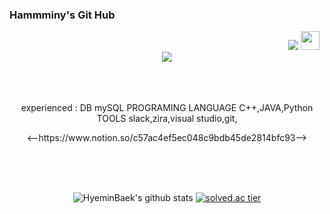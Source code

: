 ### Hammminy's Git Hub

<div align = "right">
<a href="https://hits.seeyoufarm.com"><img src="https://hits.seeyoufarm.com/api/count/incr/badge.svg?url=https%3A%2F%2Fgithub.com%2FHyeminBaek&count_bg=%23AFA1B4&title_bg=%236A5282&icon=cplusplus.svg&icon_color=%23FFFFFF&title=HITS&edge_flat=true"/></a>
<a href="https://instagram.com/bacccine"><img height="30" src="https://github.com/WaylonWalker/WaylonWalker/blob/main/icon/instagram.jpg?raw=true"></a>&nbsp;&nbsp;
</div>
 
<div align = "center">
  <img src="https://i.pinimg.com/originals/1a/bb/e9/1abbe9b61eac9e87c845c4f2e1ea1356.gif" ></img>
</div>

<div align ="center">
 </br></br></br>
 <p>
 experienced :
 DB mySQL
 PROGRAMING LANGUAGE C++,JAVA,Python
 TOOLS slack,zira,visual studio,git,
 </p>
 <p>
 
 <p>
<--https://www.notion.so/c57ac4ef5ec048c9bdb45de2814bfc93-->
</p>
 </br></br></br>
</div>

<div align = "center">
 
![HyeminBaek's github stats](https://github-readme-stats.vercel.app/api?username=HyeminBaek&theme=light&show_icons=true)
[![solved.ac tier](http://mazassumnida.wtf/api/generate_badge?boj=bhm7266)](https://solved.ac/bhm7266)
</div>
